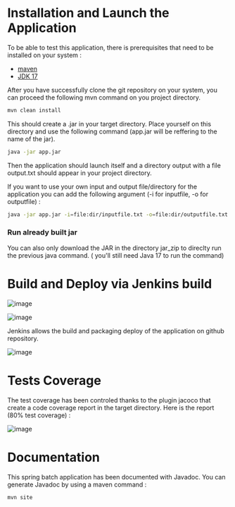 # Installation and Launch the Application
To be able to test this application, there is prerequisites that need to be installed on your system :
  - [maven](https://maven.apache.org/download.cgi)
  - [JDK 17](https://www.oracle.com/java/technologies/downloads/#java17)

After you have successfully clone the git repository on your system, you can proceed the following mvn command on you project directory.

```bash
mvn clean install
```

This should create a .jar in your target directory. Place yourself on this directory and use the following command (app.jar will be reffering to the name of the jar).

```bash
java -jar app.jar 
```
Then the application should launch itself and a directory output with a file output.txt should appear in your project directory.

If you want to use your own input and output file/directory for the application you can add the following argument (-i for inputfile, -o for outputfile) :

```bash
java -jar app.jar -i=file:dir/inputfile.txt -o=file:dir/outputfile.txt
```
### Run already built jar

You can also only download the JAR in the directory jar_zip to direclty run the previous java command. ( you'll still need Java 17 to run the command)

# Build and Deploy via Jenkins build

![image](https://github.com/AnaMa213/tondeuse/assets/15228021/6209ed95-a8c2-441c-9cc8-70308fc0f376)

![image](https://github.com/AnaMa213/tondeuse/assets/15228021/6f26fbf0-47d3-4893-b969-00082427ebe5)

Jenkins allows the build and packaging deploy of the application on github repository.

![image](https://github.com/AnaMa213/tondeuse/assets/15228021/d76c7eb0-0135-409d-a4b4-038b4524021e)


# Tests Coverage

 The test coverage has been controled thanks to the plugin jacoco that create a code coverage report in the target directory. Here is the report (80% test coverage) :

 ![image](https://github.com/AnaMa213/tondeuse/assets/15228021/1030aac0-f0cd-4a8d-ab58-d804f1e7cae4)


# Documentation
This spring batch application has been documented with Javadoc. You can generate Javadoc by using a maven command :

```bash
mvn site
```

